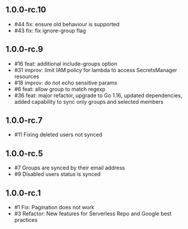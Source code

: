 ## 1.0.0-rc.10
- #44 fix: ensure old behaviour is supported
- #43 fix: fix ignore-group flag

## 1.0.0-rc.9
- #16 feat: additional include-groups option
- #31 improv: limit IAM policy for lambda to access SecretsManager resources
- #18 improv: do not echo sensitive params
- #6 feat: allow group to match regexp
- #36 feat: major refactor, upgrade to Go 1.16, updated dependencies, added capability to sync only groups and selected members

## 1.0.0-rc.7

- #11 Fixing deleted users not synced

## 1.0.0-rc.5

- #7 Groups are synced by their email address
- #9 Disabled users status is synced

## 1.0.0-rc.1

- #1 Fix: Pagination does not work
- #3 Refactor: New features for Serverless Repo and Google best practices
